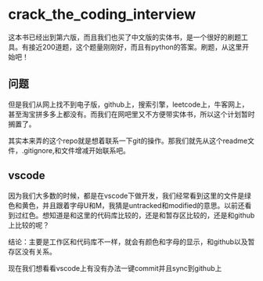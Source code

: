 # crack_the_coding_interview
这本书已经出到第六版，而且我们也买了中文版的实体书，是一个很好的刷题工具。有接近200道题，这个题量刚刚好，而且有python的答案。刷题，从这里开始吧！

## 问题
但是我们从网上找不到电子版，github上，搜索引擎，leetcode上，牛客网上，甚至淘宝拼多多上都没有。而我们在网吧里又不方便带实体书，所以这个计划暂时搁置了。

其实本来弄的这个repo就是想着联系一下git的操作。那我们就先从这个readme文件，.gitignore,和文件增减开始联系吧。

## vscode
因为我们大多数的时候，都是在vscode下做开发，我们经常看到这里的文件是绿色和黄色，并且跟着字母U和M，我猜是untracked和modified的意思。以前还看到过红色。想知道是和这里的代码库比较的，还是和暂存区比较的，还是和github上比较的呢？

结论：主要是工作区和代码库不一样，就会有颜色和字母的显示，和github以及暂存区没有关系。

现在我们想看看vscode上有没有办法一键commit并且sync到github上